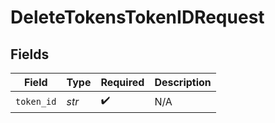 # DeleteTokensTokenIDRequest


## Fields

| Field              | Type               | Required           | Description        |
| ------------------ | ------------------ | ------------------ | ------------------ |
| `token_id`         | *str*              | :heavy_check_mark: | N/A                |